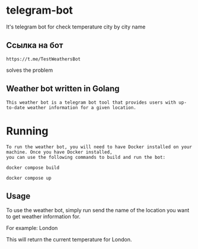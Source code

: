 # telegram-bot
It's telegram bot for check temperature city by city name

## Ссылка на бот
    https://t.me/TestWeathersBot


solves the problem
## Weather bot written in Golang
    This weather bot is a telegram bot tool that provides users with up-to-date weather information for a given location.

# Running
    To run the weather bot, you will need to have Docker installed on your machine. Once you have Docker installed,
    you can use the following commands to build and run the bot:
```
docker compose build
```
```
docker compose up
```

## Usage
To use the weather bot, simply run send the name of the location you want to get weather information for.

For example:
    London

This will return the current temperature for London.
